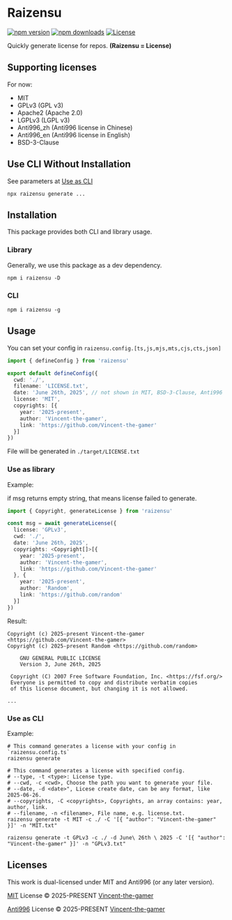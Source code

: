# Raizensu

[![npm version][npm-version-src]][npm-version-href]
[![npm downloads][npm-downloads-src]][npm-downloads-href]
[![License][license-src]][license-href]

Quickly generate license for repos. **(Raizensu = License)**

## Supporting licenses

For now:

- MIT
- GPLv3  (GPL v3)
- Apache2 (Apache 2.0)
- LGPLv3 (LGPL v3)
- Anti996_zh (Anti996 license in Chinese)
- Anti996_en (Anti996 license in English)
- BSD-3-Clause

## Use CLI Without Installation

See parameters at [Use as CLI](#use-as-cli)

```shell
npx raizensu generate ...
```

## Installation

This package provides both CLI and library usage.

### Library

Generally, we use this package as a dev dependency.

```shell
npm i raizensu -D
```

### CLI
```shell
npm i raizensu -g
```

## Usage

You can set your config in `raizensu.config.[ts,js,mjs,mts,cjs,cts,json]`

```ts
import { defineConfig } from 'raizensu'

export default defineConfig({
  cwd: './',
  filename: 'LICENSE.txt',
  date: 'June 26th, 2025', // not shown in MIT, BSD-3-Clause, Anti996
  license: 'MIT',
  copyrights: [{
    year: '2025-present',
    author: 'Vincent-the-gamer',
    link: 'https://github.com/Vincent-the-gamer'
  }]
})
```

File will be generated in `./target/LICENSE.txt`

### Use as library

Example:

if msg returns empty string, that means license failed to generate.

```ts
import { Copyright, generateLicense } from 'raizensu'

const msg = await generateLicense({
  license: 'GPLv3',
  cwd: './',
  date: 'June 26th, 2025',
  copyrights: <Copyright[]>[{
    year: '2025-present',
    author: 'Vincent-the-gamer',
    link: 'https://github.com/Vincent-the-gamer'
  }, {
    year: '2025-present',
    author: 'Random',
    link: 'https://github.com/random'
  }]
})
```

Result:
```
Copyright (c) 2025-present Vincent-the-gamer <https://github.com/Vincent-the-gamer>
Copyright (c) 2025-present Random <https://github.com/random>

    GNU GENERAL PUBLIC LICENSE
    Version 3, June 26th, 2025

 Copyright (C) 2007 Free Software Foundation, Inc. <https://fsf.org/>
 Everyone is permitted to copy and distribute verbatim copies
 of this license document, but changing it is not allowed.

...
```

### Use as CLI
Example:
```shell
# This command generates a license with your config in `raizensu.config.ts`
raizensu generate

# This command generates a license with specified config.
# --type, -t <type>: License type.
# --cwd, -c <cwd>, Choose the path you want to generate your file.
# --date, -d <date>", Licese create date, can be any format, like 2025-06-26.
# --copyrights, -C <copyrights>, Copyrights, an array contains: year, author, link.
# --filename, -n <filename>, File name, e.g. license.txt.
raizensu generate -t MIT -c ./ -C '[{ "author": "Vincent-the-gamer" }]' -n "MIT.txt"

raizensu generate -t GPLv3 -c ./ -d June\ 26th \ 2025 -C '[{ "author": "Vincent-the-gamer" }]' -n "GPLv3.txt"
```

## Licenses

This work is dual-licensed under MIT and Anti996 (or any later version).

[MIT](./LICENSE) License © 2025-PRESENT [Vincent-the-gamer](https://github.com/Vincent-the-gamer)

[Anti996](./COPYING) License © 2025-PRESENT [Vincent-the-gamer](https://github.com/Vincent-the-gamer)

<!-- Badges -->

[npm-version-src]: https://img.shields.io/npm/v/raizensu?style=flat&colorA=080f12&colorB=1fa669
[npm-version-href]: https://npmjs.com/package/raizensu
[npm-downloads-src]: https://img.shields.io/npm/dm/raizensu?style=flat&colorA=080f12&colorB=1fa669
[npm-downloads-href]: https://npmjs.com/package/raizensu
[license-src]: https://img.shields.io/github/license/Vincent-the-gamer/raizensu.svg?style=flat&colorA=080f12&colorB=1fa669
[license-href]: https://github.com/Vincent-the-gamer/raizensu/blob/main/LICENSE
[jsdocs-src]: https://img.shields.io/badge/jsdocs-reference-080f12?style=flat&colorA=080f12&colorB=1fa669
